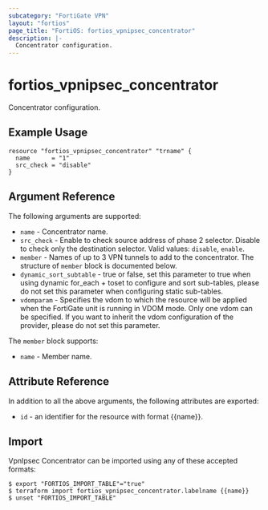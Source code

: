 ```yaml
---
subcategory: "FortiGate VPN"
layout: "fortios"
page_title: "FortiOS: fortios_vpnipsec_concentrator"
description: |-
  Concentrator configuration.
---
```


# fortios_vpnipsec_concentrator
Concentrator configuration.

## Example Usage

```hcl
resource "fortios_vpnipsec_concentrator" "trname" {
  name      = "1"
  src_check = "disable"
}
```

## Argument Reference

The following arguments are supported:

* `name` - Concentrator name.
* `src_check` - Enable to check source address of phase 2 selector. Disable to check only the destination selector. Valid values: `disable`, `enable`.
* `member` - Names of up to 3 VPN tunnels to add to the concentrator. The structure of `member` block is documented below.
* `dynamic_sort_subtable` - true or false, set this parameter to true when using dynamic for_each + toset to configure and sort sub-tables, please do not set this parameter when configuring static sub-tables.
* `vdomparam` - Specifies the vdom to which the resource will be applied when the FortiGate unit is running in VDOM mode. Only one vdom can be specified. If you want to inherit the vdom configuration of the provider, please do not set this parameter.

The `member` block supports:

* `name` - Member name.


## Attribute Reference

In addition to all the above arguments, the following attributes are exported:
* `id` - an identifier for the resource with format {{name}}.

## Import

VpnIpsec Concentrator can be imported using any of these accepted formats:
```
$ export "FORTIOS_IMPORT_TABLE"="true"
$ terraform import fortios_vpnipsec_concentrator.labelname {{name}}
$ unset "FORTIOS_IMPORT_TABLE"
```
